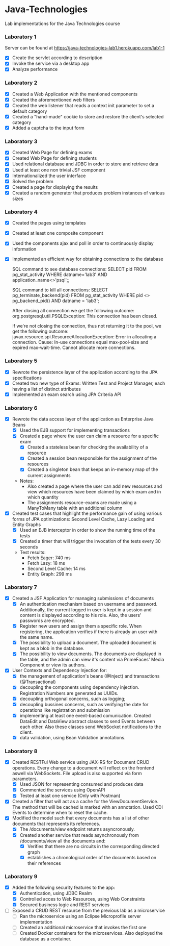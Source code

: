 # Java-Technologies
 Lab implementations for the Java Technologies course

### Laboratory 1
 Server can be found at https://java-technologies-lab1.herokuapp.com/lab1-1
- [x] Create the servlet according to description
- [x] Invoke the service via a desktop app
- [x] Analyze performance

### Laboratory 2
- [X] Created a Web Application with the mentioned components
- [X] Created the aforementioned web filters
- [X] Created the web listener that reads a context init parameter to set a default category
- [X] Created a "hand-made" cookie to store and restore the client's selected category
- [X] Added a captcha to the input form

### Laboratory 3
- [X] Created Web Page for defining exams
- [X] Created Web Page for defining students
- [X] Used relational database and JDBC in order to store and retrieve data
- [X] Used at least one non trivial JSF component
- [X] Internationalized the user interface
- [X] Solved the problem
- [X] Created a page for displaying the results
- [X] Created a random generator that produces problem instances of various sizes

### Laboratory 4
- [X] Created the pages using templates
- [X] Created at least one composite component
- [X] Used the components ajax and poll in order to continuously display information
- [X] Implemented an efficient way for obtaining connections to the database

  SQL command to see database connections: 
  SELECT pid FROM pg_stat_activity WHERE datname='lab3' AND application_name<>'psql';;
  
  SQL command to kill all connections:
  SELECT 
    pg_terminate_backend(pid) 
  FROM 
    pg_stat_activity 
  WHERE
    pid <> pg_backend_pid()
    AND datname = 'lab3';
	
  After closing all connection we get the following outcome: 
  org.postgresql.util.PSQLException: This connection has been closed.
  
  If we're not closing the connection, thus not returning it to the pool, we get the following outcome:
  javax.resource.spi.ResourceAllocationException: Error in allocating a connection. Cause: In-use connections equal max-pool-size and expired max-wait-time. Cannot allocate more connections.
  
### Laboratory 5
- [X] Rewrote the persistence layer of the application according to the JPA specifications
- [X] Created two new type of Exams: Written Test and Project Manager, each having a list of distinct attributes
- [X] Implemented an exam search using JPA Criteria API

### Laboratory 6
- [X] Rewrote the data access layer of the application as Enterprise Java Beans
	- [X] Used the EJB support for implementing transactions
	- [X] Created a page where the user can claim a resource for a specific exam
		- [X] Created a stateless bean for checking the availability of a resource
		- [X] Created a session bean responsible for the assignment of the resources
		- [X] Created a singleton bean that keeps an in-memory map of the current assignments
	- Notes: 
		- Also created a page where the user can add new resources and view which resources have been claimed by which exam and in which quantity
		- The assignments resource-exams are made using a ManyToMany table with an additional column
- [X] Created test cases that highlight the performance gain of using various forms of JPA optimizations: Second Level Cache, Lazy Loading and Entity Graphs
	- [X] Used an EJB interceptor in order to show the running time of the tests
	- [X] Created a timer that will trigger the invocation of the tests every 30 seconds
	- Test results:
		- Fetch Eager: 740 ms
		- Fetch Lazy: 18 ms
		- Second Level Cache: 14 ms
		- Entity Graph: 299 ms
		
### Laboratory 7
- [X] Created a JSF Application for managing submissions of documents
	- [X] An authentication mechanism based on username and password. Additionally, the current logged in user is kept in a session and content is displayed according to his role. Also, the users' passwords are encrypted.
	- [X] Register new users and assign them a specific role. When registering, the application verifies if there is already an user with the same name.
	- [X] The possibility to upload a document. The uploaded document is kept as a blob in the database.
	- [X] The possibility to view documents. The documents are displayed in the table, and the admin can view it's content via PrimeFaces' Media Component or view its authors.
- [X] User Contexts and Dependency Injection for:
	- [X] the management of application's beans (@Inject) and transactions (@Transactional)
	- [X] decoupling the components using dependency injection. Registration Numbers are generated as UUIDs.
	- [X] decoupling orthogonal concerns, such as logging;
	- [X] decoupling bussines concerns, such as verifying the date for operations like registration and submission
	- [X] implementing at least one event-based comunication. Created DataEdit and DataView abstract classes to send Events between each other. Also these classes send WebSocket notifications to the client.
	- [X] data validation, using Bean Validation annotations.
		
### Laboratory 8
- [X] Created RESTFul Web service using JAX-RS for Document CRUD operations. Every change to a document will reflect on the frontend aswell via WebSockets. File upload is also supported via form parameters.
	- [X] Used JSON for representing consumed and produces data
	- [X] Commented the services using OpenAPI
	- [X] Tested at least one service (Only with Postman)
- [X] Created a filter that will act as a cache for the ViewDocumentService. The method that will be cached is marked with an annotation. Used CDI Events to determine when to reset the cache.
- [X] Modified the model such that every documents has a list of other documents that represents its references.
	- [X] The /documents/view endpoint returns asyncronously.
	- [X] Created another service that reads asynchronously from /documents/view all the documents and:
		- [X] Verifies that there are no circuits in the corresponding directed graph
		- [X] establishes a chronological order of the documents based on their references
		
### Laboratory 9
- [X] Added the following security features  to the app:
	- [X] Authentication, using JDBC Realm
	- [X] Controlled acces to Web Resources, using Web Constraints
	- [X] Secured business logic and REST services
- [ ] Exposed a CRUD REST resource from the previous lab as a microservice
	- [ ] Ran the microservice using an Eclipse Microprofile server implementation
	- [ ] Created an additional microservice that invokes the first one
	- [ ] Created Docker containers for the microservices. Also deployed the database as a container.